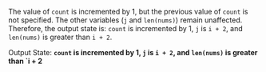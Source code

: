 The value of `count` is incremented by 1, but the previous value of `count` is not specified. The other variables (`j` and `len(nums)`) remain unaffected. Therefore, the output state is: `count` is incremented by 1, `j` is `i + 2`, and `len(nums)` is greater than `i + 2`.

Output State: **`count` is incremented by 1, `j` is `i + 2`, and `len(nums)` is greater than `i + 2**